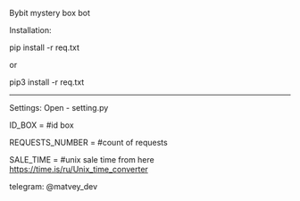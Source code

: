 Bybit mystery box bot

Installation:

pip install -r req.txt

or

pip3 install -r req.txt

-----------------------

Settings:
Open - setting.py

ID_BOX = #id box

REQUESTS_NUMBER = #count of requests

SALE_TIME = #unix sale time from here https://time.is/ru/Unix_time_converter


telegram: @matvey_dev
